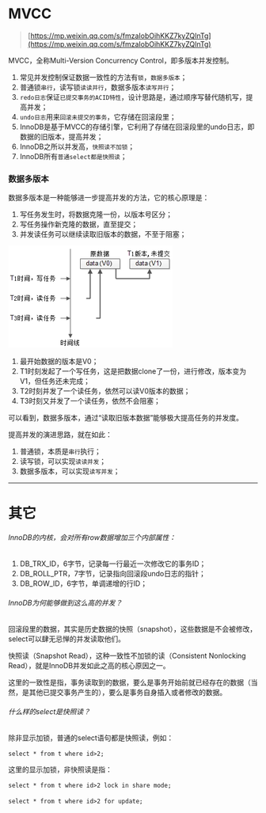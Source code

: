# MVCC

> [https://mp.weixin.qq.com/s/fmzaIobOihKKZ7kyZQInTg](https://mp.weixin.qq.com/s/fmzaIobOihKKZ7kyZQInTg)

MVCC，全称Multi-Version Concurrency Control，即多版本并发控制。

1. 常见并发控制保证数据一致性的方法有`锁`，`数据多版本`；
2. 普通锁`串行`，读写锁`读读并行`，数据多版本`读写并行`；
3. `redo日志`保证`已提交事务的ACID特性`，设计思路是，通过顺序写替代随机写，提高并发；
4. `undo日志`用来`回滚未提交的事务`，它存储在回滚段里；
5. InnoDB是基于MVCC的存储引擎，它利用了存储在回滚段里的undo日志，即数据的旧版本，提高并发；
6. InnoDB之所以并发高，`快照读不加锁`；
7. InnoDB所有`普通select都是快照读`；

### 数据多版本

数据多版本是一种能够进一步提高并发的方法，它的核心原理是：

1. 写任务发生时，将数据克隆一份，以版本号区分；
2. 写任务操作新克隆的数据，直至提交；
3. 并发读任务可以继续读取旧版本的数据，不至于阻塞；

![mysql数据多版本.png](../images/mysql数据多版本.png)

1. 最开始数据的版本是V0；
2. T1时刻发起了一个写任务，这是把数据clone了一份，进行修改，版本变为V1，但任务还未完成；
3. T2时刻并发了一个读任务，依然可以读V0版本的数据；
4. T3时刻又并发了一个读任务，依然不会阻塞；

可以看到，数据多版本，通过“读取旧版本数据”能够极大提高任务的并发度。

提高并发的演进思路，就在如此：

1. 普通锁，本质是`串行`执行；
2. 读写锁，可以实现`读读并发`；
3. 数据多版本，可以实现`读写并发`；

---

# 其它

###### InnoDB的内核，会对所有row数据增加三个内部属性：

1. DB_TRX_ID，6字节，记录每一行最近一次修改它的事务ID；
2. DB_ROLL_PTR，7字节，记录指向回滚段undo日志的指针；
3. DB_ROW_ID，6字节，单调递增的行ID；

###### InnoDB为何能够做到这么高的并发？

回滚段里的数据，其实是历史数据的快照（snapshot），这些数据是不会被修改，select可以肆无忌惮的并发读取他们。

快照读（Snapshot Read），这种一致性不加锁的读（Consistent Nonlocking Read），就是InnoDB并发如此之高的核心原因之一。

这里的一致性是指，事务读取到的数据，要么是事务开始前就已经存在的数据（当然，是其他已提交事务产生的），要么是事务自身插入或者修改的数据。

###### 什么样的select是快照读？

除非显示加锁，普通的select语句都是快照读，例如：

```
select * from t where id>2;
```

这里的显示加锁，非快照读是指：

```
select * from t where id>2 lock in share mode;

select * from t where id>2 for update;
```
